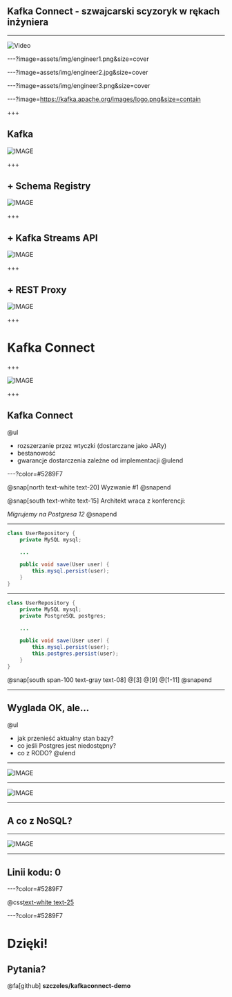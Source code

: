 ## Kafka Connect - szwajcarski scyzoryk w rękach inżyniera

---

![Video](https://player.vimeo.com/video/368358191)

---?image=assets/img/engineer1.png&size=cover

---?image=assets/img/engineer2.jpg&size=cover

---?image=assets/img/engineer3.png&size=cover

---?image=https://kafka.apache.org/images/logo.png&size=contain

+++

## Kafka

![IMAGE](https://szczeles.github.io/images/Kafka.svg)

+++

## + Schema Registry

![IMAGE](https://szczeles.github.io/images/Kafka_SR.svg)

+++

## + Kafka Streams API

![IMAGE](https://szczeles.github.io/images/Kafka_SR_Streams.svg)

+++

## + REST Proxy

![IMAGE](https://szczeles.github.io/images/Kafka_SR_Streams_Rest.svg)

+++

# Kafka Connect

+++

![IMAGE](https://szczeles.github.io/images/Kafka_Connect.svg)

+++

## Kafka Connect

@ul
- rozszerzanie przez wtyczki (dostarczane jako JARy)
- bestanowość
- gwarancje dostarczenia zależne od implementacji
@ulend

---?color=#5289F7

@snap[north text-white text-20]
Wyzwanie #1
@snapend


@snap[south text-white text-15]
Architekt wraca z konferencji:

_Migrujemy na Postgresa 12_
@snapend

---

```java
class UserRepository {
    private MySQL mysql;

    ...

    public void save(User user) {
        this.mysql.persist(user);
    }
}
```

---

```java
class UserRepository {
    private MySQL mysql;
    private PostgreSQL postgres;

    ...

    public void save(User user) {
        this.mysql.persist(user);
        this.postgres.persist(user);
    }
}
```
@snap[south span-100 text-gray text-08]
@[3]
@[9]
@[1-11]
@snapend

---

## Wyglada OK, ale...

@ul
- jak przenieść aktualny stan bazy?
- co jeśli Postgres jest niedostępny?
- co z RODO?
@ulend

---

![IMAGE](https://szczeles.github.io/images/App_Sync.svg)

---

![IMAGE](https://szczeles.github.io/images/App_Sync_Kafka.svg)

---

## A co z NoSQL?

---

![IMAGE](https://szczeles.github.io/images/NoSQL.svg)

---

## Linii kodu: 0

---?color=#5289F7

@css[text-white text-25](CQRS)

---?color=#5289F7

# Dzięki!

## Pytania?

@fa[github] **szczeles/kafkaconnect-demo**
